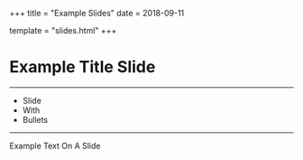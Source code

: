 +++
title = "Example Slides"
date = 2018-09-11

template = "slides.html"
+++

# Example Title Slide

---

 - Slide
 - With
 - Bullets

---

Example Text On A Slide
